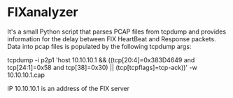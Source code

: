 # FIXanalyzer
It's a small Python script that parses PCAP files from tcpdump and provides information for the delay between FIX HeartBeat and Response packets.
Data  into pcap files is populated  by the following tcpdump args:

tcpdump -i p2p1 'host 10.10.10.1 && ((tcp[20:4]=0x383D4649 and tcp[24:1]=0x58 and tcp[38]=0x30) || 
              (tcp[tcpflags]=tcp-ack))'  -w 10.10.10.1.cap


IP 10.10.10.1 is an address of the FIX server
